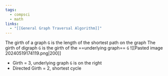 ```yaml
---
tags:
  - compsci
  - math
links:
  - "[[General Graph Traversal Algorithm]]"
---
```

The girth of a graph `G` is the length of the shortest path on the graph
The girth of digraph `G` is the girth of the ==underlying graph== `G`
![[Pasted image 20240519174119.png|200]]
- Girth = 3, underlying graph `G` is on the right
- Directed Girth = 2, shortest cycle